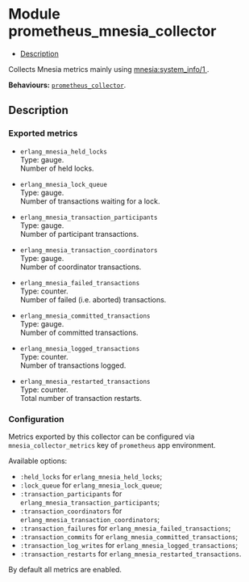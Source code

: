 

# Module prometheus_mnesia_collector #
* [Description](#description)

Collects Mnesia metrics mainly using
[
mnesia:system_info/1
](http://erlang.org/doc/man/mnesia.md#system_info-1).

__Behaviours:__ [`prometheus_collector`](prometheus_collector.md).

<a name="description"></a>

## Description ##


### <a name="Exported_metrics">Exported metrics</a> ###


* `erlang_mnesia_held_locks`<br />
Type: gauge.<br />
Number of held locks.

* `erlang_mnesia_lock_queue`<br />
Type: gauge.<br />
Number of transactions waiting for a lock.

* `erlang_mnesia_transaction_participants`<br />
Type: gauge.<br />
Number of participant transactions.

* `erlang_mnesia_transaction_coordinators`<br />
Type: gauge.<br />
Number of coordinator transactions.

* `erlang_mnesia_failed_transactions`<br />
Type: counter.<br />
Number of failed (i.e. aborted) transactions.

* `erlang_mnesia_committed_transactions`<br />
Type: gauge.<br />
Number of committed transactions.

* `erlang_mnesia_logged_transactions`<br />
Type: counter.<br />
Number of transactions logged.

* `erlang_mnesia_restarted_transactions`<br />
Type: counter.<br />
Total number of transaction restarts.



### <a name="Configuration">Configuration</a> ###

Metrics exported by this collector can be configured via
`mnesia_collector_metrics` key of `prometheus` app environment.

Available options:
- `:held_locks` for `erlang_mnesia_held_locks`;
- `:lock_queue` for `erlang_mnesia_lock_queue`;
- `:transaction_participants` for `erlang_mnesia_transaction_participants`;
- `:transaction_coordinators` for `erlang_mnesia_transaction_coordinators`;
- `:transaction_failures` for `erlang_mnesia_failed_transactions`;
- `:transaction_commits` for `erlang_mnesia_committed_transactions`;
- `:transaction_log_writes` for `erlang_mnesia_logged_transactions`;
- `:transaction_restarts` for `erlang_mnesia_restarted_transactions`.

By default all metrics are enabled.

